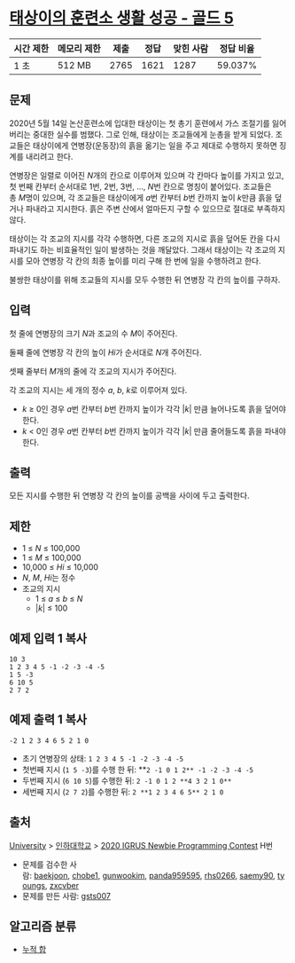 # [태상이의 훈련소 생활 성공 - 골드 5](https://www.acmicpc.net/problem/19951)


| 시간 제한 | 메모리 제한 | 제출 | 정답 | 맞힌 사람 | 정답 비율 |
| --- | --- | --- | --- | --- | --- |
| 1 초 | 512 MB | 2765 | 1621 | 1287 | 59.037% |

## 문제

2020년 5월 14일 논산훈련소에 입대한 태상이는 첫 총기 훈련에서 가스 조절기를 잃어버리는 중대한 실수를 범했다. 그로 인해, 태상이는 조교들에게 눈총을 받게 되었다. 조교들은 태상이에게 연병장(운동장)의 흙을 옮기는 일을 주고 제대로 수행하지 못하면 징계를 내리려고 한다.

연병장은 일렬로 이어진 *N*개의 칸으로 이루어져 있으며 각 칸마다 높이를 가지고 있고, 첫 번째 칸부터 순서대로 1번, 2번, 3번, ..., *N*번 칸으로 명칭이 붙어있다. 조교들은 총 *M*명이 있으며, 각 조교들은 태상이에게 *a*번 칸부터 *b*번 칸까지 높이 *k*만큼 흙을 덮거나 파내라고 지시한다. 흙은 주변 산에서 얼마든지 구할 수 있으므로 절대로 부족하지 않다.

태상이는 각 조교의 지시를 각각 수행하면, 다른 조교의 지시로 흙을 덮어둔 칸을 다시 파내기도 하는 비효율적인 일이 발생하는 것을 깨달았다. 그래서 태상이는 각 조교의 지시를 모아 연병장 각 칸의 최종 높이를 미리 구해 한 번에 일을 수행하려고 한다.

불쌍한 태상이를 위해 조교들의 지시를 모두 수행한 뒤 연병장 각 칸의 높이를 구하자.

## 입력

첫 줄에 연병장의 크기 *N*과 조교의 수 *M*이 주어진다.

둘째 줄에 연병장 각 칸의 높이 *Hi*가 순서대로 *N*개 주어진다.

셋째 줄부터 *M*개의 줄에 각 조교의 지시가 주어진다.

각 조교의 지시는 세 개의 정수 *a*, *b*, *k*로 이루어져 있다.

- *k* ≥ 0인 경우 *a*번 칸부터 *b*번 칸까지 높이가 각각 |*k*| 만큼 늘어나도록 흙을 덮어야 한다.
- *k* < 0인 경우 *a*번 칸부터 *b*번 칸까지 높이가 각각 |*k*| 만큼 줄어들도록 흙을 파내야 한다.

## 출력

모든 지시를 수행한 뒤 연병장 각 칸의 높이를 공백을 사이에 두고 출력한다.

## 제한

- 1 ≤ *N* ≤ 100,000
- 1 ≤ *M* ≤ 100,000
- 10,000 ≤ *Hi* ≤ 10,000
- *N*, *M*, *Hi*는 정수
- 조교의 지시
    - 1 ≤ *a* ≤ *b* ≤ *N*
    - |*k*| ≤ 100

## 예제 입력 1 복사

```
10 3
1 2 3 4 5 -1 -2 -3 -4 -5
1 5 -3
6 10 5
2 7 2

```

## 예제 출력 1 복사

```
-2 1 2 3 4 6 5 2 1 0

```

- 초기 연병장의 상태: `1 2 3 4 5 -1 -2 -3 -4 -5`
- 첫번째 지시 (`1 5 -3`)를 수행 한 뒤: **`2 -1 0 1 2** -1 -2 -3 -4 -5`
- 두번째 지시 (`6 10 5`)를 수행한 뒤: `2 -1 0 1 2 **4 3 2 1 0**`
- 세번째 지시 (`2 7 2`)를 수행한 뒤: `2 **1 2 3 4 6 5** 2 1 0`

## 출처

[University](https://www.acmicpc.net/category/5) > [인하대학교](https://www.acmicpc.net/category/336) > [2020 IGRUS Newbie Programming Contest](https://www.acmicpc.net/category/detail/2328) H번

- 문제를 검수한 사람: [baekjoon](https://www.acmicpc.net/user/baekjoon), [chobe1](https://www.acmicpc.net/user/chobe1), [gunwookim](https://www.acmicpc.net/user/gunwookim), [panda959595](https://www.acmicpc.net/user/panda959595), [rhs0266](https://www.acmicpc.net/user/rhs0266), [saemy90](https://www.acmicpc.net/user/saemy90), [tyoungs](https://www.acmicpc.net/user/tyoungs), [zxcvber](https://www.acmicpc.net/user/zxcvber)
- 문제를 만든 사람: [gsts007](https://www.acmicpc.net/user/gsts007)

## 알고리즘 분류

- [누적 합](https://www.acmicpc.net/problem/tag/139)

